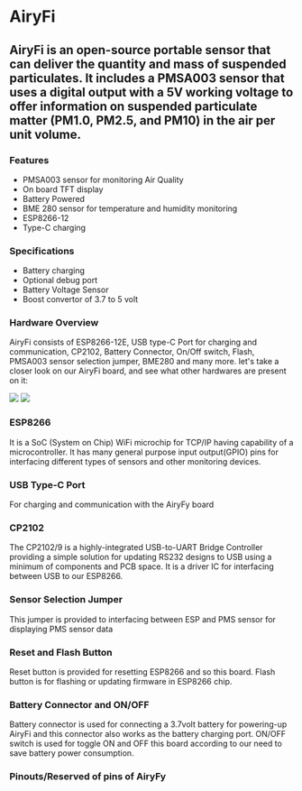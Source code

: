 # AiryFi

## AiryFi is an open-source portable sensor that can deliver the quantity and mass of suspended particulates. It includes a PMSA003 sensor that uses a digital output with a 5V working voltage to offer information on suspended particulate matter (PM1.0, PM2.5, and PM10) in the air per unit volume. 

### Features
* PMSA003 sensor for monitoring Air Quality
* On board TFT display 
* Battery Powered
* BME 280 sensor for temperature and humidity monitoring
* ESP8266-12
* Type-C charging 

### Specifications

* Battery charging 
* Optional debug port
* Battery Voltage Sensor
* Boost convertor of 3.7 to 5 volt

### Hardware Overview
AiryFi consists of ESP8266-12E, USB type-C Port for charging and communication, CP2102, Battery Connector, On/Off switch, Flash, PMSA003 sensor selection jumper, BME280 and many more. let's take a closer look on our AiryFi board, and see what other hardwares are present on it:

<img src ="https://github.com/sbcshop/AiryFi/blob/main/images/AiryFi_hardware.png" />

<img src ="https://github.com/sbcshop/AiryFi/blob/main/images/AiryFi_hardware_rear.png" />

### ESP8266
It is a SoC (System on Chip) WiFi microchip for TCP/IP having capability of a microcontroller. It has many general purpose input output(GPIO) pins for interfacing different types of sensors and other monitoring devices.
### USB Type-C Port
For charging and communication with the AiryFy board
### CP2102
The CP2102/9 is a highly-integrated USB-to-UART Bridge Controller providing a simple solution for updating RS232 designs to USB using a minimum of components and PCB space. It is a driver IC for interfacing between USB to our ESP8266.
### Sensor Selection Jumper
This jumper is provided to interfacing  between ESP and PMS sensor for displaying PMS sensor data
### Reset and Flash Button
Reset button is provided for resetting ESP8266 and so this board. Flash button is for flashing or updating firmware in ESP8266 chip.
### Battery Connector and ON/OFF
Battery connector is used for connecting a 3.7volt battery for powering-up AiryFi and this connector also works as the battery charging port.
ON/OFF switch is used for toggle ON and OFF this board according to our need to save battery power consumption.

### Pinouts/Reserved of pins of AiryFy

